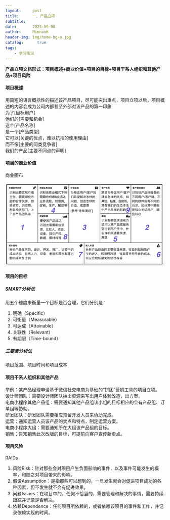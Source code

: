 ```yaml
---
layout:     post
title:      一、产品立项
subtitle:   
date:       2023-09-08
author:     MinnanH
header-img: img/home-bg-o.jpg
catalog: 	  true
tags:
    - 学习笔记
---
```


**产品立项文档形式：项目概述+商业价值+项目的目标+项目干系人组织和其他产品+项目风险**  

#### 项目概述
用简短的语言概括性的描述该产品项目，尽可能突出重点，项目立项以后，项目概述的内容会成为公司内部甚至外部对该产品的第一印象  
为了[目标用户]  
他们的[需要和机会]  
这个[产品名称]  
是一个[产品类型]  
它可以[关键的优点，难以抗拒的使用理由]  
而不像[主要的同类竞争者]  
我们的产品[主要不同点的声明]  

#### 项目的商业价值
商业画布

![商业画布](/img-post/business-canvas.png)

#### 项目的目标

##### SMART分析法  
用五个维度来衡量一个目标是否合理，它们分别是：  
1. 明确（Specific）
2. 可衡量（Measurable）
3. 可达成（Attainable）
4. 关联性（Relevant）
5. 有期限（Time-bound）

##### 三要素分析法
项目范围、项目时间和项目成本

#### 项目干系人组织和其他产品
举例：某产品经理申请基于微信社交电商为基础的“拼团”营销工具的项目立项。  
设计师团队：需要设计师团队抽出资源来写出用户体验改造，出方案。  
电商小程序其他产品组：需要通知其他产品组该小组的目标相应的会有产品组、订单组等协助。  
研发团队：研发团队需要相应预留开发人员来协助完成。  
运营：通知运营人员该产品的卖点和特点，制定运营方案。  
电商小程序大组：需要通知所在大组该产品组的目标。  
销售：告知销售此次改版的目标，可提前向客户宣传新卖点。  

#### 项目风险
RAIDs  

1. 风险Risk：针对那些会对项目产生负面影响的事件，以及事件可能发生的概率，和随之对项目带来的影响。
2. 假设Assumption：是指那些可以想到的，一旦发生就会对促进项目成功的各种因素，但不发生就不会有促进效果。
3. 问题Issues：在项目中的，任何不恰当的，需要管理和解决的事情，需要持续跟踪并记录是否解决。
4. 依赖Dependence：任何项目所依赖的，或者依赖该项目的事件和工作，并记录依赖实现的时间。